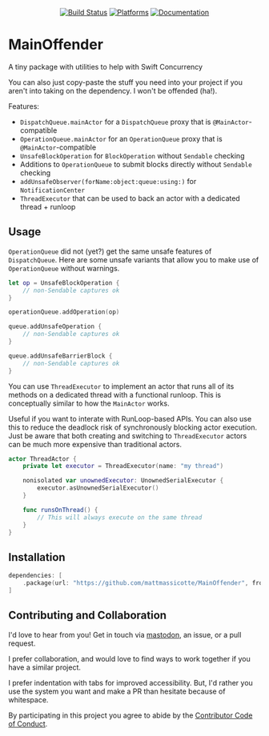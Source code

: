 <div align="center">

[![Build Status][build status badge]][build status]
[![Platforms][platforms badge]][platforms]
[![Documentation][documentation badge]][documentation]

</div>

# MainOffender
A tiny package with utilities to help with Swift Concurrency

You can also just copy-paste the stuff you need into your project if you aren't into taking on the dependency. I won't be offended (ha!).

Features:
- `DispatchQueue.mainActor` for a `DispatchQueue` proxy that is `@MainActor`-compatible
- `OperationQueue.mainActor` for an `OperationQueue` proxy that is `@MainActor`-compatible
- `UnsafeBlockOperation` for `BlockOperation` without `Sendable` checking
- Additions to `OperationQueue` to submit blocks directly without `Sendable` checking
- `addUnsafeObserver(forName:object:queue:using:)` for `NotificationCenter`
- `ThreadExecutor` that can be used to back an actor with a dedicated thread + runloop

## Usage

`OperationQueue` did not (yet?) get the same unsafe features of `DispatchQueue`. Here are some unsafe variants that allow you to make use of `OperationQueue` without warnings.

```swift
let op = UnsafeBlockOperation {
    // non-Sendable captures ok
}

operationQueue.addOperation(op)

queue.addUnsafeOperation {
    // non-Sendable captures ok
}

queue.addUnsafeBarrierBlock {
    // non-Sendable captures ok
}
```

You can use `ThreadExecutor` to implement an actor that runs all of its methods on a dedicated thread with a functional runloop. This is conceptually similar to how the `MainActor` works.

Useful if you want to interate with RunLoop-based APIs. You can also use this to reduce the deadlock risk of synchronously blocking actor execution. Just be aware that both creating and switching to `ThreadExecutor` actors can be much more expensive than traditional actors.

```swift
actor ThreadActor {
    private let executor = ThreadExecutor(name: "my thread")

    nonisolated var unownedExecutor: UnownedSerialExecutor {
    	executor.asUnownedSerialExecutor()
    }

    func runsOnThread() {
        // This will always execute on the same thread
    }
}
```

## Installation

```swift
dependencies: [
    .package(url: "https://github.com/mattmassicotte/MainOffender", from: "0.1.0")
]
```

## Contributing and Collaboration

I'd love to hear from you! Get in touch via [mastodon](https://mastodon.social/@mattiem), an issue, or a pull request.

I prefer collaboration, and would love to find ways to work together if you have a similar project.

I prefer indentation with tabs for improved accessibility. But, I'd rather you use the system you want and make a PR than hesitate because of whitespace.

By participating in this project you agree to abide by the [Contributor Code of Conduct](CODE_OF_CONDUCT.md).

[build status]: https://github.com/mattmassicotte/MainOffender/actions
[build status badge]: https://github.com/mattmassicotte/MainOffender/workflows/CI/badge.svg
[platforms]: https://swiftpackageindex.com/mattmassicotte/MainOffender
[platforms badge]: https://img.shields.io/endpoint?url=https%3A%2F%2Fswiftpackageindex.com%2Fapi%2Fpackages%2Fmattmassicotte%2FMainOffender%2Fbadge%3Ftype%3Dplatforms
[documentation]: https://swiftpackageindex.com/mattmassicotte/MainOffender/main/documentation
[documentation badge]: https://img.shields.io/badge/Documentation-DocC-blue
